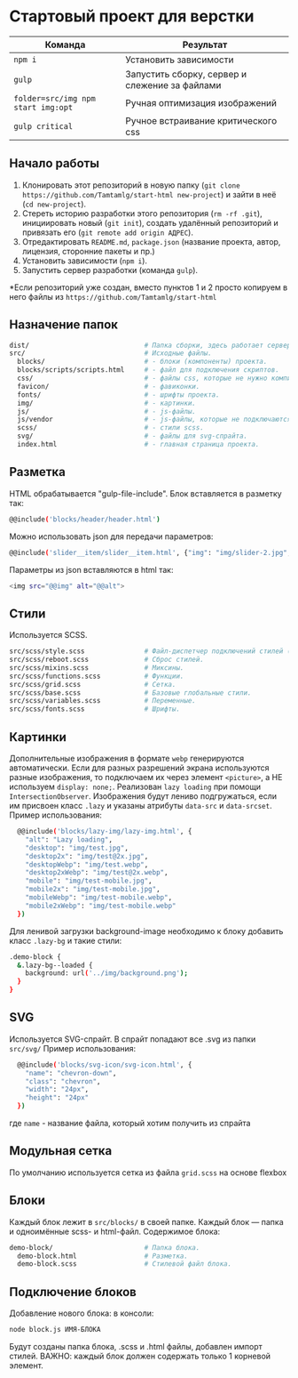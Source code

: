# Стартовый проект для верстки

<table>
  <thead>
    <tr>
      <th>Команда</th>
      <th>Результат</th>
    </tr>
  </thead>
  <tbody>
    <tr>
      <td width="40%"><code>npm i</code></td>
      <td>Установить зависимости</td>
    </tr>
    <tr>
      <td><code>gulp</code></td>
      <td>Запустить сборку, сервер и слежение за файлами</td>
    </tr>
    <tr>
      <td><code>folder=src/img npm start img:opt</code></td>
      <td>Ручная оптимизация изображений</td>
    </tr>
    <tr>
      <td><code>gulp critical</code></td>
      <td>Ручное встраивание критического css</td>
    </tr>
  </tbody>
</table>



## Начало работы

1. Клонировать этот репозиторий в новую папку (`git clone https://github.com/Tamtamlg/start-html new-project`) и зайти в неё (`cd new-project`).
2. Стереть историю разработки этого репозитория (`rm -rf .git`), инициировать новый (`git init`), создать удалённый репозиторий и привязать его (`git remote add origin АДРЕС`).
3. Отредактировать `README.md`, `package.json` (название проекта, автор, лицензия, сторонние пакеты и пр.)
4. Установить зависимости (`npm i`).
5. Запустить сервер разработки (команда `gulp`).

*Если репозиторий уже создан, вместо пунктов 1 и 2 просто копируем в него файлы из `https://github.com/Tamtamlg/start-html`



## Назначение папок

```bash
dist/                             # Папка сборки, здесь работает сервер автообновлений.
src/                              # Исходные файлы.
  blocks/                         # - блоки (компоненты) проекта.
  blocks/scripts/scripts.html     # - файл для подключения скриптов.
  css/                            # - файлы css, которые не нужно компилировать.
  favicon/                        # - фавиконки.
  fonts/                          # - шрифты проекта.
  img/                            # - картинки.
  js/                             # - js-файлы.
  js/vendor                       # - js-файлы, которые не подключаются через npm
  scss/                           # - стили scss.
  svg/                            # - файлы для svg-спрайта.
  index.html                      # - главная страница проекта.
```


## Разметка

HTML обрабатывается "gulp-file-include".
Блок вставляется в разметку так: 
```bash
@@include('blocks/header/header.html')
``` 
Можно использовать json для передачи параметров:
```bash
@@include('slider__item/slider__item.html', {"img": "img/slider-2.jpg", "alt": "Some text"})
```
Параметры из json вставляются в html так: 
```bash
<img src="@@img" alt="@@alt">
```



## Стили

Используется SCSS.
```bash
src/scss/style.scss               # Файл-диспетчер подключений стилей (содержит только импорты).
src/scss/reboot.scss              # Сброс стилей.
src/scss/mixins.scss              # Миксины.
src/scss/functions.scss           # Функции.
src/scss/grid.scss                # Сетка.
src/scss/base.scss                # Базовые глобальные стили.
src/scss/variables.scss           # Переменные.
src/scss/fonts.scss               # Шрифты.
```



## Картинки

Дополнительные изображения в формате `webp` генерируются автоматически.
Если для разных разрешений экрана используются разные изображения, то подключаем их через элемент `<picture>`, а НЕ используем `display: none;`.
Реализован `lazy loading` при помощи `IntersectionObserver`. Изображения будут лениво подгружаться, если им присвоен класс `.lazy` и указаны атрибуты `data-src` и `data-srcset`.
Пример использования:
```bash
  @@include('blocks/lazy-img/lazy-img.html', {
    "alt": "Lazy loading",
    "desktop": "img/test.jpg",
    "desktop2x": "img/test@2x.jpg",
    "desktopWebp": "img/test.webp",
    "desktop2xWebp": "img/test@2x.webp",
    "mobile": "img/test-mobile.jpg",
    "mobile2x": "img/test-mobile.jpg",
    "mobileWebp": "img/test-mobile.webp",
    "mobile2xWebp": "img/test-mobile.webp"
  })
```
Для ленивой загрузки background-image необходимо к блоку добавить класс `.lazy-bg` и такие стили:
```bash
.demo-block {
  &.lazy-bg--loaded {
    background: url('../img/background.png');
  }
}
```

## SVG

Используется SVG-спрайт.
В спрайт попадают все .svg из папки `src/svg/`
Пример использования:
```bash
  @@include('blocks/svg-icon/svg-icon.html', {
    "name": "chevron-down",
    "class": "chevron",
    "width": "24px",
    "height": "24px"
  })
```
где `name` - название файла, который хотим получить из спрайта


## Модульная сетка

По умолчанию используется сетка из файла `grid.scss` на основе flexbox



## Блоки

Каждый блок лежит в `src/blocks/` в своей папке. Каждый блок — папка и одноимённые scss- и html-файл.
Содержимое блока:

```bash
demo-block/                       # Папка блока.
  demo-block.html                 # Разметка.
  demo-block.scss                 # Стилевой файл блока.
```


## Подключение блоков

Добавление нового блока: в консоли:
```bash
node block.js ИМЯ-БЛОКА
```
Будут созданы папка блока, .scss и .html файлы, добавлен импорт стилей.
ВАЖНО: каждый блок должен содержать только 1 корневой элемент.
